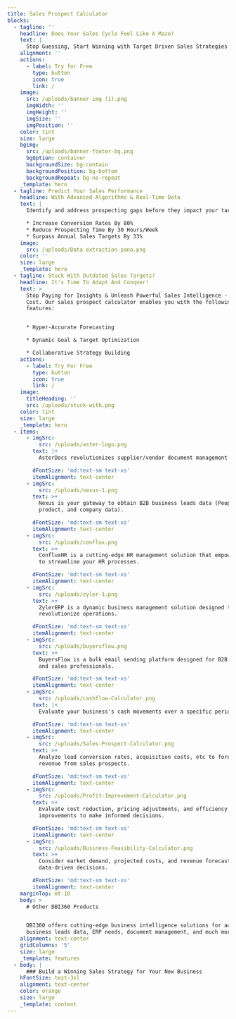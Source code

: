 ```yaml
---
title: Sales Prospect Calculator
blocks:
  - tagline: ''
    headline: Does Your Sales Cycle Feel Like A Maze?
    text: |
      Stop Guessing, Start Winning with Target Driven Sales Strategies!
    alignment: ''
    actions:
      - label: Try for Free
        type: button
        icon: true
        link: /
    image:
      src: /uploads/banner-img (1).png
      imgWidth: ''
      imgHeight: ''
      imgSize: ''
      imgPosition: ''
    color: tint
    size: large
    bgimg:
      src: /uploads/banner-footer-bg.png
      bgOption: container
      backgroundSize: bg-contain
      backgroundPosition: bg-bottom
      backgroundRepeat: bg-no-repeat
    _template: hero
  - tagline: Predict Your Sales Performance
    headline: With Advanced Algorithms & Real-Time Data
    text: |
      Identify and address prospecting gaps before they impact your targets.

      * Increase Conversion Rates By 80%
      * Reduce Prospecting Time By 30 Hours/Week
      * Surpass Annual Sales Targets By 33%
    image:
      src: /uploads/Data extraction-pana.png
    color: ''
    size: large
    _template: hero
  - tagline: Stuck With Outdated Sales Targets?
    headline: It's Time To Adapt And Conquer!
    text: >
      Stop Paying for Insights & Unleash Powerful Sales Intelligence - At No
      Cost. Our sales prospect calculator enables you with the following
      features:


      * Hyper-Accurate Forecasting

      * Dynamic Goal & Target Optimization

      * Collaborative Strategy Building
    actions:
      - label: Try For Free
        type: button
        icon: true
        link: /
    image:
      titleHeading: ''
      src: /uploads/stuck-with.png
    color: tint
    size: large
    _template: hero
  - items:
      - imgSrc:
          src: /uploads/aster-logo.png
        text: |+
          AsterDocs revolutionizes supplier/vendor document management.

        dFontSize: 'md:text-sm text-xs'
        itemAlignment: text-center
      - imgSrc:
          src: /uploads/nexus-1.png
        text: >+
          Nexus is your gateway to obtain B2B business leads data (People,
          product, and company data).

        dFontSize: 'md:text-sm text-xs'
        itemAlignment: text-center
      - imgSrc:
          src: /uploads/conflux.png
        text: >+
          ConfluxHR is a cutting-edge HR management solution that empowers you
          to streamline your HR processes.

        dFontSize: 'md:text-sm text-xs'
        itemAlignment: text-center
      - imgSrc:
          src: /uploads/zyler-1.png
        text: >+
          ZylerERP is a dynamic business management solution designed to
          revolutionize operations.

        dFontSize: 'md:text-sm text-xs'
        itemAlignment: text-center
      - imgSrc:
          src: /uploads/buyersflow.png
        text: >+
          BuyersFlow is a bulk email sending platform designed for B2B marketers
          and sales professionals.

        dFontSize: 'md:text-sm text-xs'
        itemAlignment: text-center
      - imgSrc:
          src: /uploads/cashflow-Calculator.png
        text: |+
          Evaluate your business's cash movements over a specific period.

        dFontSize: 'md:text-sm text-xs'
        itemAlignment: text-center
      - imgSrc:
          src: /uploads/Sales-Prospect-Calculator.png
        text: >+
          Analyze lead conversion rates, acquisition costs, etc to forecast
          revenue from sales prospects.

        dFontSize: 'md:text-sm text-xs'
        itemAlignment: text-center
      - imgSrc:
          src: /uploads/Profit-Improvement-Calculator.png
        text: >+
          Evaluate cost reduction, pricing adjustments, and efficiency
          improvements to make informed decisions.

        dFontSize: 'md:text-sm text-xs'
        itemAlignment: text-center
      - imgSrc:
          src: /uploads/Business-Feasibility-Calculator.png
        text: >+
          Consider market demand, projected costs, and revenue forecasts to make
          data-driven decisions.

        dFontSize: 'md:text-sm text-xs'
        itemAlignment: text-center
    marginTop: mt-10
    body: >
      # Other DBI360 Products


      DBI360 offers cutting-edge business intelligence solutions for accessing
      business leads data, ERP needs, document management, and much more.
    alignment: text-center
    gridColumns: '5'
    size: large
    _template: features
  - body: |
      ### Build a Winning Sales Strategy for Your New Business
    hFontSize: text-3xl
    alignment: text-center
    color: orange
    size: large
    _template: content
---
```


